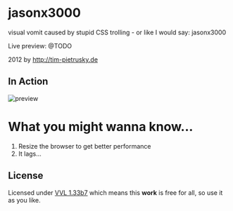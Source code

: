 # jasonx3000

visual vomit caused by stupid CSS trolling - or like I would say: jasonx3000

Live preview: @TODO

2012 by http://tim-pietrusky.de

## In Action

![preview](http://tim-pietrusky.de/img/jasonx3000_in_action.png)

# What you might wanna know...

1. Resize the browser to get better performance
2. It lags...

## License

Licensed under [VVL 1.33b7](http://tim-pietrusky.de/license) which means this **work** is free for all, so use it as you like.





